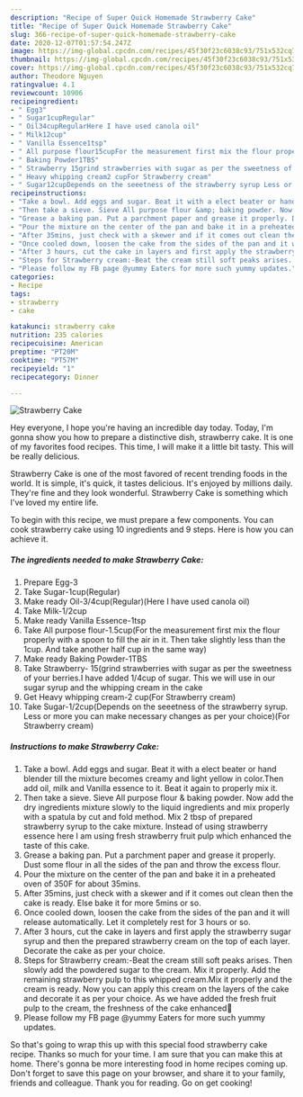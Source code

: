 ```yaml
---
description: "Recipe of Super Quick Homemade Strawberry Cake"
title: "Recipe of Super Quick Homemade Strawberry Cake"
slug: 366-recipe-of-super-quick-homemade-strawberry-cake
date: 2020-12-07T01:57:54.247Z
image: https://img-global.cpcdn.com/recipes/45f30f23c6038c93/751x532cq70/strawberry-cake-recipe-main-photo.jpg
thumbnail: https://img-global.cpcdn.com/recipes/45f30f23c6038c93/751x532cq70/strawberry-cake-recipe-main-photo.jpg
cover: https://img-global.cpcdn.com/recipes/45f30f23c6038c93/751x532cq70/strawberry-cake-recipe-main-photo.jpg
author: Theodore Nguyen
ratingvalue: 4.1
reviewcount: 10906
recipeingredient:
- " Egg3"
- " Sugar1cupRegular"
- " Oil34cupRegularHere I have used canola oil"
- " Milk12cup"
- " Vanilla Essence1tsp"
- " All purpose flour15cupFor the measurement first mix the flour properly with a spoon to fill the air in it Then take slightly less than the 1cup And take another half cup in the same way"
- " Baking Powder1TBS"
- " Strawberry 15grind strawberries with sugar as per the sweetness of your berriesI have added 14cup of sugar This we will use in our sugar syrup and the whipping cream in the cake"
- " Heavy whipping cream2 cupFor Strawberry cream"
- " Sugar12cupDepends on the seeetness of the strawberry syrup Less or more you can make necessary changes as per your choiceFor Strawberry cream"
recipeinstructions:
- "Take a bowl. Add eggs and sugar. Beat it with a elect beater or hand blender till the mixture becomes creamy and light yellow in color.Then add oil, milk and Vanilla essence to it. Beat it again to properly mix it."
- "Then take a sieve. Sieve All purpose flour &amp; baking powder. Now add the dry ingredients mixture slowly to the liquid ingredients and mix properly with a spatula by cut and fold method. Mix 2 tbsp of prepared strawberry syrup to the cake mixture. Instead of using strawberry essence here I am using fresh strawberry fruit pulp which enhanced the taste of this cake."
- "Grease a baking pan. Put a parchment paper and grease it properly. Dust some flour in all the sides of the pan and throw the excess flour."
- "Pour the mixture on the center of the pan and bake it in a preheated oven of 350F for about 35mins."
- "After 35mins, just check with a skewer and if it comes out clean then the cake is ready. Else bake it for more 5mins or so."
- "Once cooled down, loosen the cake from the sides of the pan and it will release automatically. Let it completely rest for 3 hours or so."
- "After 3 hours, cut the cake in layers and first apply the strawberry sugar syrup and then the prepared strawberry cream on the top of each layer. Decorate the cake as per your choice."
- "Steps for Strawberry cream:-Beat the cream still soft peaks arises. Then slowly add the powdered sugar to the cream. Mix it properly. Add the remaining strawberry pulp to this whipped cream.Mix it properly and the cream is ready. Now you can apply this cream on the layers of the cake and decorate it as per your choice. As we have added the fresh fruit pulp to the cream, the freshness of the cake enhanced🥰"
- "Please follow my FB page @yummy Eaters for more such yummy updates."
categories:
- Recipe
tags:
- strawberry
- cake

katakunci: strawberry cake 
nutrition: 235 calories
recipecuisine: American
preptime: "PT20M"
cooktime: "PT57M"
recipeyield: "1"
recipecategory: Dinner

---
```



![Strawberry Cake](https://img-global.cpcdn.com/recipes/45f30f23c6038c93/751x532cq70/strawberry-cake-recipe-main-photo.jpg)

Hey everyone, I hope you're having an incredible day today. Today, I'm gonna show you how to prepare a distinctive dish, strawberry cake. It is one of my favorites food recipes. This time, I will make it a little bit tasty. This will be really delicious.



Strawberry Cake is one of the most favored of recent trending foods in the world. It is simple, it's quick, it tastes delicious. It's enjoyed by millions daily. They're fine and they look wonderful. Strawberry Cake is something which I've loved my entire life.


To begin with this recipe, we must prepare a few components. You can cook strawberry cake using 10 ingredients and 9 steps. Here is how you can achieve it.

<!--inarticleads1-->

##### The ingredients needed to make Strawberry Cake:

1. Prepare  Egg-3
1. Take  Sugar-1cup(Regular)
1. Make ready  Oil-3/4cup(Regular)(Here I have used canola oil)
1. Take  Milk-1/2cup
1. Make ready  Vanilla Essence-1tsp
1. Take  All purpose flour-1.5cup(For the measurement first mix the flour properly with a spoon to fill the air in it. Then take slightly less than the 1cup. And take another half cup in the same way)
1. Make ready  Baking Powder-1TBS
1. Take  Strawberry- 15(grind strawberries with sugar as per the sweetness of your berries.I have added 1/4cup of sugar. This we will use in our sugar syrup and the whipping cream in the cake
1. Get  Heavy whipping cream-2 cup(For Strawberry cream)
1. Take  Sugar-1/2cup(Depends on the seeetness of the strawberry syrup. Less or more you can make necessary changes as per your choice)(For Strawberry cream)




<!--inarticleads2-->

##### Instructions to make Strawberry Cake:

1. Take a bowl. Add eggs and sugar. Beat it with a elect beater or hand blender till the mixture becomes creamy and light yellow in color.Then add oil, milk and Vanilla essence to it. Beat it again to properly mix it.
1. Then take a sieve. Sieve All purpose flour &amp; baking powder. Now add the dry ingredients mixture slowly to the liquid ingredients and mix properly with a spatula by cut and fold method. Mix 2 tbsp of prepared strawberry syrup to the cake mixture. Instead of using strawberry essence here I am using fresh strawberry fruit pulp which enhanced the taste of this cake.
1. Grease a baking pan. Put a parchment paper and grease it properly. Dust some flour in all the sides of the pan and throw the excess flour.
1. Pour the mixture on the center of the pan and bake it in a preheated oven of 350F for about 35mins.
1. After 35mins, just check with a skewer and if it comes out clean then the cake is ready. Else bake it for more 5mins or so.
1. Once cooled down, loosen the cake from the sides of the pan and it will release automatically. Let it completely rest for 3 hours or so.
1. After 3 hours, cut the cake in layers and first apply the strawberry sugar syrup and then the prepared strawberry cream on the top of each layer. Decorate the cake as per your choice.
1. Steps for Strawberry cream:-Beat the cream still soft peaks arises. Then slowly add the powdered sugar to the cream. Mix it properly. Add the remaining strawberry pulp to this whipped cream.Mix it properly and the cream is ready. Now you can apply this cream on the layers of the cake and decorate it as per your choice. As we have added the fresh fruit pulp to the cream, the freshness of the cake enhanced🥰
1. Please follow my FB page @yummy Eaters for more such yummy updates.




So that's going to wrap this up with this special food strawberry cake recipe. Thanks so much for your time. I am sure that you can make this at home. There's gonna be more interesting food in home recipes coming up. Don't forget to save this page on your browser, and share it to your family, friends and colleague. Thank you for reading. Go on get cooking!
